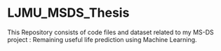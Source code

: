 # LJMU_MSDS_Thesis
This Repository consists of code files and dataset related to my MS-DS project : Remaining useful life prediction using Machine Learning.
